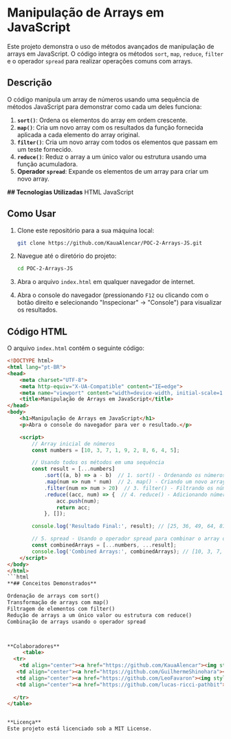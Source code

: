 # Manipulação de Arrays em JavaScript

Este projeto demonstra o uso de métodos avançados de manipulação de arrays em JavaScript. O código integra os métodos `sort`, `map`, `reduce`, `filter` e o operador `spread` para realizar operações comuns com arrays.

## Descrição

O código manipula um array de números usando uma sequência de métodos JavaScript para demonstrar como cada um deles funciona:

1. **`sort()`**: Ordena os elementos do array em ordem crescente.
2. **`map()`**: Cria um novo array com os resultados da função fornecida aplicada a cada elemento do array original.
3. **`filter()`**: Cria um novo array com todos os elementos que passam em um teste fornecido.
4. **`reduce()`**: Reduz o array a um único valor ou estrutura usando uma função acumuladora.
5. **Operador `spread`**: Expande os elementos de um array para criar um novo array.

**## Tecnologias Utilizadas**
HTML
JavaScript

## Como Usar

1. Clone este repositório para a sua máquina local:

    ```bash
    git clone https://github.com/KauaAlencar/POC-2-Arrays-JS.git
    ```

2. Navegue até o diretório do projeto:

    ```bash
    cd POC-2-Arrays-JS
    ```

3. Abra o arquivo `index.html` em qualquer navegador de internet.

4. Abra o console do navegador (pressionando `F12` ou clicando com o botão direito e selecionando "Inspecionar" -> "Console") para visualizar os resultados.

## Código HTML

O arquivo `index.html` contém o seguinte código:

```html
<!DOCTYPE html>
<html lang="pt-BR">
<head>
    <meta charset="UTF-8">
    <meta http-equiv="X-UA-Compatible" content="IE=edge">
    <meta name="viewport" content="width=device-width, initial-scale=1.0">
    <title>Manipulação de Arrays em JavaScript</title>
</head>
<body>
    <h1>Manipulação de Arrays em JavaScript</h1>
    <p>Abra o console do navegador para ver o resultado.</p>

    <script>
        // Array inicial de números
        const numbers = [10, 3, 7, 1, 9, 2, 8, 6, 4, 5];

        // Usando todos os métodos em uma sequência
        const result = [...numbers]
            .sort((a, b) => a - b)  // 1. sort() - Ordenando os números em ordem crescente
            .map(num => num * num)  // 2. map() - Criando um novo array com cada número ao quadrado
            .filter(num => num > 20)  // 3. filter() - Filtrando os números que são maiores que 20
            .reduce((acc, num) => {  // 4. reduce() - Adicionando números ao acumulador
                acc.push(num);
                return acc;
            }, []); 

        console.log('Resultado Final:', result); // [25, 36, 49, 64, 81, 100]

        // 5. spread - Usando o operador spread para combinar o array original e o array resultante
        const combinedArrays = [...numbers, ...result];
        console.log('Combined Arrays:', combinedArrays); // [10, 3, 7, 1, 9, 2, 8, 6, 4, 5, 25, 36, 49, 64, 81, 100];
    </script>
</body>
</html>
```html
**## Conceitos Demonstrados**

Ordenação de arrays com sort()
Transformação de arrays com map()
Filtragem de elementos com filter()
Redução de arrays a um único valor ou estrutura com reduce()
Combinação de arrays usando o operador spread



**Colaboradores**
     <table>
  <tr>
    <td align="center"><a href="https://github.com/KauaAlencar"><img style="border-radius: 50%;" src="https://avatars.githubusercontent.com/u/172075258?v=4" width="100px;" alt=""/><br /><sub><b>Kauã Alencar</b></sub></a><br /><a href="(https://www.linkedin.com/in/kau%C3%A3-alencar-b15119215/)" title="Linkedin">🚀</a></td>
   <td align="center"><a href="https://github.com/GuilhermeShinohara"><img style="border-radius: 50%;" src="https://avatars.githubusercontent.com/u/180458966?v=4" width="100px;" alt=""/><br /><sub><b>Guilherme Shinohara</b></sub></a><br /><a href="https://github.com/GuilhermeShinohara" title="Linkedin">🚀</a></td>
   <td align="center"><a href="https://github.com/LeoFavaron"><img style="border-radius: 50%;" src="https://avatars.githubusercontent.com/u/179886009?v=4" width="100px;" alt=""/><br /><sub><b>Leonardo Favaron</b></sub></a><br /><a href="https://github.com/LeoFavaron" title="Linkedin">🚀</a></td>
   <td align="center"><a href="https://github.com/lucas-ricci-pathbit"><img style="border-radius: 50%;" src="https://avatars.githubusercontent.com/u/174811028?v=4" width="100px;" alt=""/><br /><sub><b>Lucas Ricci</b></sub></a><br /><a href="https://github.com/lucas-ricci-pathbit" title="Linkedin">🚀</a></td>
    
  </tr>
</table>


**Licença**
Este projeto está licenciado sob a MIT License.
